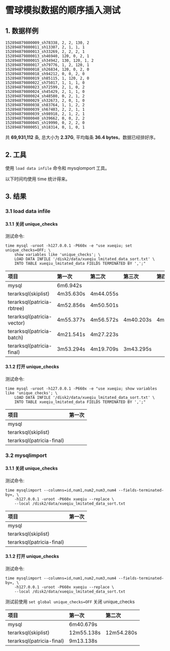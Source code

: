 # 雪球模拟数据的顺序插入测试

## 1. 数据样例

```
152894879800009_sh78338, 2, 2, 130, 2
152894879800011_sh13307, 2, 1, 1, 1
152894879800013_sh33269, 2, 2, 2, 1
152894879800013_sh46940, 120, 0, 2, 1
152894879800015_sh34942, 130, 120, 1, 2
152894879800017_sh79776, 1, 2, 120, 1
152894879800018_sh26834, 120, 0, 2, 0
152894879800018_sh94212, 0, 0, 2, 0
152894879800019_sh85115, 1, 120, 2, 0
152894879800022_sh75017, 1, 1, 1, 0
152894879800023_sh72599, 2, 1, 0, 2
152894879800024_sh45429, 2, 1, 1, 0
152894879800024_sh48580, 0, 2, 1, 2
152894879800029_sh32673, 2, 0, 1, 0
152894879800038_sh83764, 1, 1, 2, 2
152894879800039_sh67403, 2, 2, 1, 1
152894879800039_sh98918, 2, 1, 2, 1
152894879800040_sh39662, 0, 0, 2, 2
152894879800045_sh19990, 0, 2, 2, 0
152894879800051_sh18314, 0, 1, 0, 1
```

共 **69,931,112** 条, 总大小为 **2.37G**, 平均每条 **36.4 bytes**。数据已经排好序。

## 2. 工具

使用 ```load data infile``` 命令和 mysqlomport 工具。

以下时间均使用 time 统计得来。

## 3. 结果

### 3.1 load data infile

#### 3.1.1 关闭 unique_checks

测试命令:
```
time mysql -uroot -h127.0.0.1 -P660x -e "use xueqiu; set unique_checks=OFF; \
    show variables like 'unique_checks'; \
    LOAD DATA INFILE '/disk2/data/xueqiu_lmitated_data_sort.txt' \
    INTO TABLE xueqiu_lmitated_data FIELDS TERMINATED BY ',';"
```

| 项目 | 第一次 | 第二次 | 第三次 | 第四次 |
|:---|:-----|:-----|:-----|:-----|
| mysql                      | 6m6.942s  |           |           |           |
| terarksql(skiplist)        | 4m35.630s | 4m44.055s |           |           |
| terarksql(patricia-rbtree) | 4m52.856s | 4m50.501s |           |           |
| terarksql(patricia-vector) | 4m55.377s | 4m56.572s | 4m40.203s | 4m27.000s |
| terarksql(patricia-batch)  | 4m21.541s | 4m27.223s |           |           |
| terarksql(patricia-final)  | 3m53.294s | 4m19.709s | 3m43.295s |           |

#### 3.1.2 打开 unique_checks

测试命令:
```
time mysql -uroot -h127.0.0.1 -P660x -e "use xueqiu; show variables like 'unique_checks'; \
    LOAD DATA INFILE '/disk2/data/xueqiu_lmitated_data_sort.txt' \
    INTO TABLE xueqiu_lmitated_data FIELDS TERMINATED BY ',';"
```

| 项目 | 第一次 |
|:----|:------|
| mysql                     |
| terarksql(skiplist)       |
| terarksql(patricia-final) |

### 3.2 mysqlimport

#### 3.1.1 关闭 unique_checks

测试命令:
```
time mysqlimport --columns=id,num1,num2,num3,num4 --fields-terminated-by=, \
    -h127.0.0.1 -uroot -P660x xueqiu --replace \
    --local /disk2/data/xueqiu_lmitated_data_sort.txt
```

| 项目 | 第一次 |
|:----|:------|
| mysql                     |
| terarksql(skiplist)       |
| terarksql(patricia-final) |

#### 3.1.2 打开 unique_checks

测试命令:
```
time mysqlimport --columns=id,num1,num2,num3,num4 --fields-terminated-by=, \
    -h127.0.0.1 -uroot -P660x xueqiu --replace \
    --local /disk2/data/xueqiu_lmitated_data_sort.txt
```

测试前使用 ```set global unique_checks=OFF``` 关闭 unique_checks

| 项目 | 第一次 | 第二次 |
|:----|:------|:------|
| mysql                     | 6m40.679s |
| terarksql(skiplist)       | 12m55.138s | 12m54.280s |
| terarksql(patricia-final) | 9m13.138s  |
